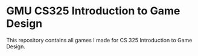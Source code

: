 # GMU CS325 Introduction to Game Design

This repository contains all games I made for CS 325 Introduction to Game Design. 
